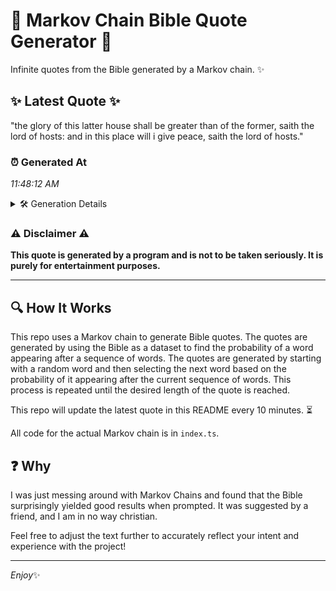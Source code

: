 # 📖 Markov Chain Bible Quote Generator 📖

Infinite quotes from the Bible generated by a Markov chain. ✨

## ✨ Latest Quote ✨
"the glory of this latter house shall be greater than of the former, saith the lord of hosts: and in this place will i give peace, saith the lord of hosts."

### ⏰ Generated At
*11:48:12 AM*

<details>
    <summary>🛠️ Generation Details</summary>
    <p>
        <strong>🌱 Seed:</strong> the<br>
        <strong>🔄 Iterations:</strong> 30<br>
        <strong>📜 Context History:</strong><br>[ the ]: glory<br>[ the, glory ]: of<br>[ the, glory, of ]: this<br>[ the, glory, of, this ]: latter<br>[ the, glory, of, this, latter ]: house<br>[ the, glory, of, this, latter, house ]: shall<br>[ glory, of, this, latter, house, shall ]: be<br>[ of, this, latter, house, shall, be ]: greater<br>[ this, latter, house, shall, be, greater ]: than<br>[ latter, house, shall, be, greater, than ]: of<br>[ house, shall, be, greater, than, of ]: the<br>[ shall, be, greater, than, of, the ]: former,<br>[ be, greater, than, of, the, former, ]: saith<br>[ greater, than, of, the, former,, saith ]: the<br>[ than, of, the, former,, saith, the ]: lord<br>[ of, the, former,, saith, the, lord ]: of<br>[ the, former,, saith, the, lord, of ]: hosts:<br>[ former,, saith, the, lord, of, hosts: ]: and<br>[ saith, the, lord, of, hosts:, and ]: in<br>[ the, lord, of, hosts:, and, in ]: this<br>[ lord, of, hosts:, and, in, this ]: place<br>[ of, hosts:, and, in, this, place ]: will<br>[ hosts:, and, in, this, place, will ]: i<br>[ and, in, this, place, will, i ]: give<br>[ in, this, place, will, i, give ]: peace,<br>[ this, place, will, i, give, peace, ]: saith<br>[ place, will, i, give, peace,, saith ]: the<br>[ will, i, give, peace,, saith, the ]: lord<br>[ i, give, peace,, saith, the, lord ]: of<br>[ give, peace,, saith, the, lord, of ]: hosts.<br>
    </p>
</details>

### ⚠️ Disclaimer ⚠️
**This quote is generated by a program and is not to be taken seriously. It is purely for entertainment purposes.**

---

## 🔍 How It Works

This repo uses a Markov chain to generate Bible quotes. The quotes are generated by using the Bible as a dataset to find the probability of a word appearing after a sequence of words. The quotes are generated by starting with a random word and then selecting the next word based on the probability of it appearing after the current sequence of words. This process is repeated until the desired length of the quote is reached.

This repo will update the latest quote in this README every 10 minutes. ⏳

All code for the actual Markov chain is in `index.ts`.

## ❓ Why

I was just messing around with Markov Chains and found that the Bible surprisingly yielded good results when prompted. 
It was suggested by a friend, and I am in no way christian.

Feel free to adjust the text further to accurately reflect your intent and experience with the project!

---

*Enjoy*✨
